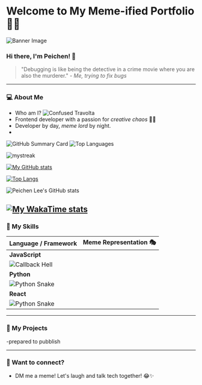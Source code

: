 # Welcome to My Meme-ified Portfolio 🎉😂

![Banner Image](https://your-banner-url.com/banner.png)

### Hi there, I'm Peichen! 👋

> "Debugging is like being the detective in a crime movie where you are also the murderer." - *Me, trying to fix bugs*

---

### 💻 About Me
- Who am I? 
  ![Confused Travolta](https://media.giphy.com/media/3o6Zt481isNVuQI1l6/giphy.gif)
- Frontend developer with a passion for *creative chaos* 🎨🤓
- Developer by day, *meme lord* by night.
-
![GitHub Summary Card](https://github-profile-summary-cards.vercel.app/api/cards/profile-details?username=dennislee928&theme=default)
![Top Languages](https://github-readme-stats.vercel.app/api/top-langs/?username=dennislee928&layout=compact&theme=radical)


<img src="https://myreadme.vercel.app/api/embed/dennislee928?panels=userstatistics,toprepositories,toplanguages,commitgraph" alt="mystreak" />

[![My GitHub stats](https://github-readme-stats.vercel.app/api?username=dennislee928)](https://github.com/dennislee928/github-readme-stats)


[![Top Langs](https://github-readme-stats.vercel.app/api/top-langs/?username=dennislee928)](https://github.com/dennislee928/github-readme-stats＆&langs_count=20&layout=compact)

![Peichen Lee's GitHub stats](https://github-readme-stats.vercel.app/api?username=dennislee928&show_icons=true&theme=radical)


[![My WakaTime stats](https://github-readme-stats.vercel.app/api/wakatime?username=dennislee928)](https://github.com/dennislee928/github-readme-stats)
---

### 🔧 My Skills

| Language / Framework     | Meme Representation 🎭 |
|--------------------------|-------------------------|
| **JavaScript**           |
![Callback Hell](https://media.giphy.com/media/JIX9t2j0ZTN9S/giphy.gif) |
| **Python**               |
![Python Snake](https://media.giphy.com/media/xUPGcguWZHRC2HyBRS/giphy.gif) |
| **React**                |
![Python Snake](https://i.giphy.com/media/v1.Y2lkPTc5MGI3NjExZXE4ZHJ5aDJsZDl5NnJwMWt4cW01aWJvYmNqNHcxZXdldHpyejc0NCZlcD12MV9pbnRlcm5hbF9naWZfYnlfaWQmY3Q9Zw/g5R9dok94mrIvplmZd/giphy.gif) |

---

### 🔨 My Projects

-prepared to pubblish

---

### 🥳 Want to connect?
- DM me a meme! Let's laugh and talk tech together! 😂✨
